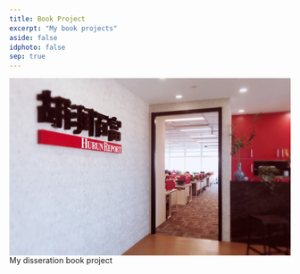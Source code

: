 ```yaml
---
title: Book Project
excerpt: "My book projects"
aside: false
idphoto: false
sep: true
---
```


<img style="float: right;" src= "/assets/Book.jpg" alt="Hurun Research Center in Shanghai"> 
<br/>
My disseration book project 

